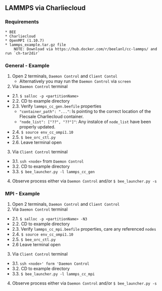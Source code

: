 ## LAMMPS via Charliecloud
### Requirements
	* BEE
	* Charliecloud
	* OpenMPI (1.10.7)
	* lammps_example.tar.gz file
		NOTE: Download via https://hub.docker.com/r/beelanl/cc-lammps/ and run `ch-tar2dir`

### General - Example
1. Open 2 terminals, `Daemon Control` and `Client Contol`
   * Alternatively you may run the `Daemon Control` via `screen`
2. Via `Daemon Control` terminal
 * 2.1. `$ salloc -p <partitionName>`
 * 2.2. CD to example directory
 * 2.3. Verify `lammps_cc_gen.beefile` properties
      * `"container_path": "..."`: Is pointing to the correct location of the Flecsale Charliecloud container.
      * `"node_list": ["??", "??"]"`: Any instalce of `node_list` have been properly updated.
 * 2.4. `$ source env_cc_ompi1.10`
 * 2.5. `$ bee_orc_ctl.py`
 * 2.6. Leave terminal open
3. Via `Client Control` terminal
 * 3.1. `ssh <node>` from `Daemon Control`
 * 3.2. CD to example directory
 * 3.3. `$ bee_launcher.py -l lammps_cc_gen`
4. Observe process either via `Daemon Control` and/or `$ bee_launcher.py -s`

### MPI - Example
1. Open 2 terminals, `Daemon Control` and `Client Control`
2. Via `Daemon Control` terminal
 * 2.1. `$ salloc -p <partitionName> -N3`
 * 2.2. CD to example directory
 * 2.3. Verify `lammps_cc_mpi.beefile` properties, care any referenced `nodes`
 * 2.4. `$ source env_cc_ompi1.10`
 * 2.5. `$ bee_orc_ctl.py`
 * 2.6 Leave terminal open
3. Via `Client Control` terminal
 *	3.1. `ssh <node>' form 'Daemon Control`
 *	3.2. CD to example directory
 *	3.3. `$ bee_launcher.py -l lammps_cc_mpi`
4. Observe process either via `Daemon Control` and/or `$ bee_launcher.py -s`
